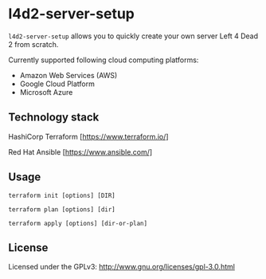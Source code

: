 # l4d2-server-setup

`l4d2-server-setup` allows you to quickly create your own server Left 4 Dead 2 from scratch.

Currently supported following cloud computing platforms:

- Amazon Web Services (AWS)
- Google Cloud Platform
- Microsoft Azure

## Technology stack

HashiCorp Terraform [https://www.terraform.io/]

Red Hat Ansible [https://www.ansible.com/]

## Usage

```
terraform init [options] [DIR]
```

```
terraform plan [options] [dir]
```

```
terraform apply [options] [dir-or-plan]
```

## License

Licensed under the GPLv3: http://www.gnu.org/licenses/gpl-3.0.html
